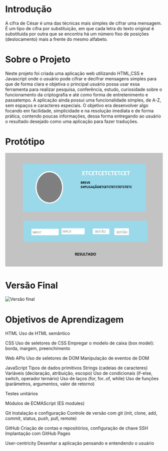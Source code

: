# Introdução

A cifra de César é uma das técnicas mais simples de cifrar uma mensagem. É um
tipo de cifra por substituição, em que cada letra do texto original é
substituida por outra que se encontra há um número fixo de posições
(deslocamento) mais a frente do mesmo alfabeto.

# Sobre o Projeto

Neste projeto foi criada uma aplicação web utilizando HTML,CSS e Javascript onde
o usuário pode cifrar e decifrar mensagens simples para que de forma clara e objetiva
o principal usuário possa usar essa ferramenta para realizar pesquisa, conferência, 
estudo, curiosidade sobre o funcionamento da criptografia e até como forma de entretenimento
e passatempo.
A aplicação ainda possui uma funcionalidade simples, de A-Z, sem espaços e caracteres
especiais.
O objetivo era desenvolver algo focando em facilidade, simplicidade e na resolução imediata
e de forma prática, contendo poucas informações, dessa forma entregando ao usuário o resultado
desejado como uma aplicação para fazer traduções.

# Protótipo

![Protótipo](https://github.com/blericalopes/SAP008-cipher/blob/main/Prot%C3%B3tipo.png?raw=true)

# Versão Final 

![Versão final](https://github.com/blericalopes/SAP008-cipher/blob/main/Vers%C3%A3o%20final.png?raw=true)

# Objetivos de Aprendizagem

HTML
 Uso de HTML semântico

CSS
 Uso de seletores de CSS
 Empregar o modelo de caixa (box model): borda, margem, preenchimento

Web APIs
 Uso de seletores de DOM
 Manipulação de eventos de DOM

JavaScript
 Tipos de dados primitivos
 Strings (cadeias de caracteres)
 Variáveis (declaração, atribuição, escopo)
 Uso de condicionais (if-else, switch, operador ternário)
 Uso de laços (for, for..of, while)
 Uso de funções (parâmetros, argumentos, valor de retorno)

Testes unitários

Módulos de ECMAScript (ES modules)

Git
 Instalação e configuração
 Controle de versão com git (init, clone, add, commit, status, push, pull, remote)

GitHub
 Criação de contas e repositórios, configuração de chave SSH
 Implantação com GitHub Pages

User-centricity
 Desenhar a aplicação pensando e entendendo o usuário
